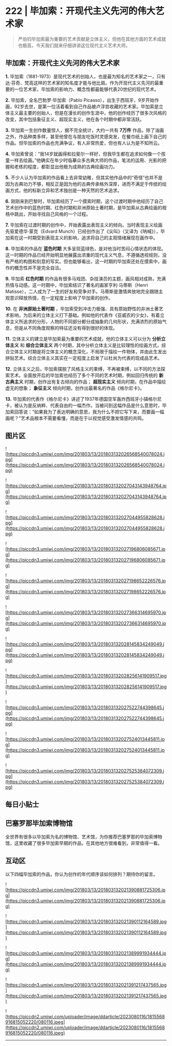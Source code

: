 # 222 | 毕加索：开现代主义先河的伟大艺术家

> 严伯钧毕加索最为重要的艺术贡献是立体主义，但他在其他方面的艺术成就也极高，今天我们就来仔细讲讲这位现代主义艺术大师。

## 毕加索：开现代主义先河的伟大艺术家

 **1.** 毕加索（1881-1973）是现代艺术的创始人，也是最为知名的艺术家之一，只有达·芬奇、梵高这样的艺术家的知名度才能与他比肩。作为开现代主义先河的最重要的一位艺术家，毕加索的影响力、概念性都最能够代表20世纪的现代艺术。

 **2.** 毕加索，全名巴勃罗·毕加索（Pablo Picasso），出生于西班牙，9岁开始作画，92岁去世，是第一位活着看到自己作品被卢浮宫收藏的艺术家。毕加索是立体主义最主要的创始人，但是在漫长的创作生涯中，他的创作经历了很多次风格的改变，其中包括象征主义、超现实主义，他在各个时期中都非常活跃。

 **3.** 毕加索一生创作数量惊人，据不完全统计，大约一共有 **7万件** 作品，除了油画之外，作品种类多样，甚至他曾在与朋友吃饭时灵感突发，在餐巾纸上画下自己的作品。但毕加索的作品也充满争议，有人非常热爱，但也有人认为是不知所云。

 **4.** 毕加索曾说：“我14岁就画得和拉斐尔一样好，但我毕生都在追求如何像一个孩童一样去绘画。”他确实在年少时临摹众多古典大师的作品，笔法的运用、光影的把握和老练的程度，都彰显出他极为成熟的古典绘画功力。

 **5.** 不少人认为毕加索的作品看上去非常幼稚，但其实他作品中的“奇怪”也并不是因为古典功力不够，相反正是因为他的古典传承格外深厚，进而不满足于传统的绘画方式，他的标新立异和艺术独创是一种天然的艺术追求。

 **6.** 刚刚来到巴黎时，毕加索经历了一个摸索时期，这个过渡时期中他经历了自己艺术创作中的蓝色时期、红色时期和非洲原始土著时期，是毕加索从古典绘画的桎梏中跳出，开始寻找自己风格的一个过程。

 **7.** 毕加索在过渡时期的创作中，开始表露出表现主义的倾向。当时表现主义绘画先驱爱德华·蒙克（Edvard Munch）已经创作出了《尖叫》（又译为《呐喊》），毕加索在这一时期受到表现主义的影响，追求将自己的主观情绪展现在画作中。

 **8.** 毕加索的作品在 **蓝色时期** 大多呈现蓝绿色，是对他当时苦闷心情状态的体现。这一时期的作品已经开始明显地展露出浓重的现代主义气息，不遵循透视规则，没有严格的构图和刻意的写实。但也能够看出，这一时期的毕加索还处在摸索中，画作的概念性并不是完全自洽。

 **9.** 毕加索 **红色时期** 的作品有很多马戏团、杂技演员的主题，画风相对成熟，充满热情与动感。这一时期中，毕加索结识了著名的画家亨利·马蒂斯（Henri Matisse），二人成为了一生的好友和竞争对手。马蒂斯是激情奔放地完全跟随主观意识释放热情，在一定程度上影响了毕加索的创作。

 **10.** 在 **非洲原始土著时期** ，毕加索受到冲击力极强、具有原始野性的非洲土著艺术影响，为后来的立体主义打下基础。例如他的代表作《亚威农的少女》，有着立体主义所追求的分形，人物的不同部分都分成抽象的几何形状，充满浓烈的原始气息，但是从不同角度观察的特征还没有得到很好的体现。

 **11.** 立体主义的建立是毕加索最为重要的艺术成就，他的立体主义可以分为 **分析立体主义** 和 **综合立体主义** 两个时期，其中分析立体主义是比较理性的绘画方式，综合立体主义时期是将立体主义的概念深化，不局限于描绘一件物体，并由此生发出拼贴艺术。综合立体主义其实在一定程度上启发了以杜尚为代表的现成品艺术。

 **12.** 立体主义之后，毕加索摆脱了风格主义的束缚，不再被束缚，以不同的方法探索艺术。全面放开后的毕加索也经历了多个不同的艺术时期，例如回归传统的 **新古典主义** 时期，创作出有复古倾向的作品； **超现实主义** 倾向时期，在作品中描绘虚无的想象； **象征主义** 倾向时期，创作出最著名的作品《格尔尼卡》。

 **13.** 毕加索的代表作《格尔尼卡》讲述了1937年德国空军轰炸西班牙小镇格尔尼卡，被认为是反纳粹、代表自由的一幅杰作。当被问到这幅作品是什么意思时，毕加索回答说：“如果我为了表达明确的意思，我为什么不把它写下来，而要画一幅画呢？”艺术品根本不需要看懂，而是在于以视觉感受激发情感的共鸣。

## 图片区

![https://piccdn3.umiwi.com/img/201803/13/201803132026568540078024.jpg](https://piccdn3.umiwi.com/img/201803/13/201803132026568540078024.jpg)

![https://piccdn3.umiwi.com/img/201803/13/201803132027043143948764.jpg](https://piccdn3.umiwi.com/img/201803/13/201803132027043143948764.jpg)

![https://piccdn3.umiwi.com/img/201803/13/201803132027044955828628.jpg](https://piccdn3.umiwi.com/img/201803/13/201803132027044955828628.jpg)

![https://piccdn3.umiwi.com/img/201803/13/201803132027196806085671.jpg](https://piccdn3.umiwi.com/img/201803/13/201803132027196806085671.jpg)

![https://piccdn3.umiwi.com/img/201803/13/201803132027198652226576.jpg](https://piccdn3.umiwi.com/img/201803/13/201803132027198652226576.jpg)

![https://piccdn3.umiwi.com/img/201803/13/201803132027366314695970.jpg](https://piccdn3.umiwi.com/img/201803/13/201803132027366314695970.jpg)

![https://piccdn3.umiwi.com/img/201803/13/201803132028145834249049.jpg](https://piccdn3.umiwi.com/img/201803/13/201803132028145834249049.jpg)

![https://piccdn3.umiwi.com/img/201803/13/201803132028256141909517.jpg](https://piccdn3.umiwi.com/img/201803/13/201803132028256141909517.jpg)

![https://piccdn3.umiwi.com/img/201803/13/201803132027522744398645.jpg](https://piccdn3.umiwi.com/img/201803/13/201803132027522744398645.jpg)

![https://piccdn3.umiwi.com/img/201803/13/201803132027524013445811.jpg](https://piccdn3.umiwi.com/img/201803/13/201803132027524013445811.jpg)

![https://piccdn3.umiwi.com/img/201803/13/201803132027525384072309.jpg](https://piccdn3.umiwi.com/img/201803/13/201803132027525384072309.jpg)

## 每日小贴士

## 巴塞罗那毕加索博物馆

全世界有很多以毕加索为名的博物馆、艺术馆，为你推荐巴塞罗那的毕加索博物馆，这里收藏了很多毕加索早期的作品，在其他地方很难看到，非常值得一看。

## 互动区

以下四幅毕加索的作品，你认为创作的年代顺序该如何排列？期待你的留言。

![https://piccdn3.umiwi.com/img/201803/13/201803132021390881725306.jpg](https://piccdn3.umiwi.com/img/201803/13/201803132021390881725306.jpg)

![https://piccdn3.umiwi.com/img/201803/13/201803132021390112164589.jpg](https://piccdn3.umiwi.com/img/201803/13/201803132021390112164589.jpg)

![https://piccdn3.umiwi.com/img/201803/13/201803132021389991934444.jpg](https://piccdn3.umiwi.com/img/201803/13/201803132021389991934444.jpg)

![https://piccdn3.umiwi.com/img/201803/13/201803132021391217437565.jpg](https://piccdn3.umiwi.com/img/201803/13/201803132021391217437565.jpg)

![https://piccdn2.umiwi.com/uploader/image/ddarticle/2023080116/1815568916815052220/080116.jpeg](https://piccdn2.umiwi.com/uploader/image/ddarticle/2023080116/1815568916815052220/080116.jpeg)

---

